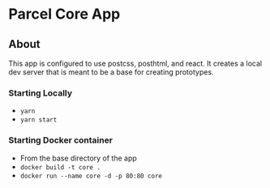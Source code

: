 # Parcel Core App

## About

This app is configured to use postcss, posthtml, and react. It creates a local dev server that is meant to be a base for creating prototypes.

### Starting Locally

- `yarn`
- `yarn start`

### Starting Docker container

- From the base directory of the app
- `docker build -t core .`
- `docker run --name core -d -p 80:80 core`
